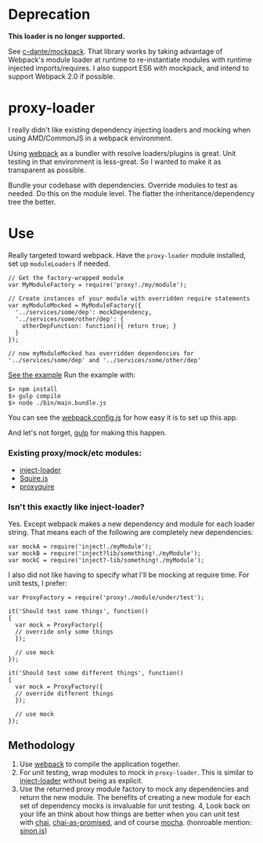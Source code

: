 # Deprecation
**This loader is no longer supported.**

See [c-dante/mockpack](https://github.com/c-dante/mockpack).
That library works by taking advantage of Webpack's module loader at runtime to re-instantiate modules with runtime injected imports/requires.
I also support ES6 with mockpack, and intend to support Webpack 2.0 if possible.

# proxy-loader
I really didn't like existing dependency injecting loaders and mocking when using AMD/CommonJS in a webpack environment.

Using [webpack](http://webpack.github.io) as a bundler with resolve loaders/plugins is great. Unit testing in that environment is less-great. So I wanted to make it as transparent as possible.

Bundle your codebase with dependencies. Override modules to test as needed. Do this on the module level. The flatter the inheritance/dependency tree the better.

# Use
Really targeted toward webpack. Have the `proxy-loader` module installed, set up `moduleLoaders` if needed.
```
// Get the factory-wrapped module
var MyModuleFactory = require('proxy!./my/module');

// Create instances of your module with overridden require statements
var myModuleMocked = MyModuleFactory({
  '../services/some/dep': mockDependency,
  '../services/some/other/dep': {
    otherDepFunction: function(){ return true; }
  }
});

// now myModuleMocked has overridden dependencies for '../services/some/dep' and '../services/some/other/dep'
```

[See the example](/example/entry.js)
Run the example with:
```
$> npm install
$> gulp compile
$> node ./bin/main.bundle.js
```

You can see the [webpack.config.js](/webpack.config.js) for how easy it is to set up this app.

And let's not forget, [gulp](/gulpfile.js#L47) for making this happen.

### Existing proxy/mock/etc modules:
* [inject-loader](https://github.com/plasticine/inject-loader)
* [Squire.js](https://github.com/iammerrick/Squire.js/)
* [proxyquire](https://github.com/thlorenz/proxyquire)

### Isn't this exactly like inject-loader?
Yes. Except webpack makes a new dependency and module for each loader string. That means each of the following are completely new dependencies:
```
var mockA = require('inject!./myModule');
var mockB = require('inject?lib/something!./myModule');
var mockC = require('inject?-lib/something!./myModule');
```

I also did not like having to specify what I'll be mocking at require time. For unit tests, I prefer:
```
var ProxyFactory = require('proxy!./module/under/test');

it('Should test some things', function()
{
  var mock = ProxyFactory({
  // override only some things
  });
  
  // use mock
});

it('Should test some different things', function()
{
  var mock = ProxyFactory({
  // override different things
  });
  
  // use mock
});
```

## Methodology
1. Use [webpack](//webpack.github.io) to compile the application together.
2. For unit testing, wrap modules to mock in `proxy-loader`. This is similar to [inject-loader](https://github.com/plasticine/inject-loader) without being as explicit.
3. Use the returned proxy module factory to mock any dependencies and return the new module. The benefits of creating a new module for each set of dependency mocks is invaluable for unit testing.
4, Look back on your life an think about how things are better when you can unit test with [chai](http://chaijs.com/), [chai-as-promised](https://github.com/domenic/chai-as-promised/), and of course [mocha](http://mochajs.org/). (honroable mention: [sinon.js](http://sinonjs.org/))

